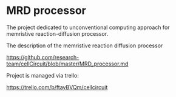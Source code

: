 # MRD processor

The project dedicated to unconventional computing approach for memristive reaction-diffusion processor. 

The description of the memristive reaction diffusion processor

https://github.com/research-team/cellCircuit/blob/master/MRD_processor.md

Project is managed via trello:

https://trello.com/b/ftayBVQm/cellcircuit
